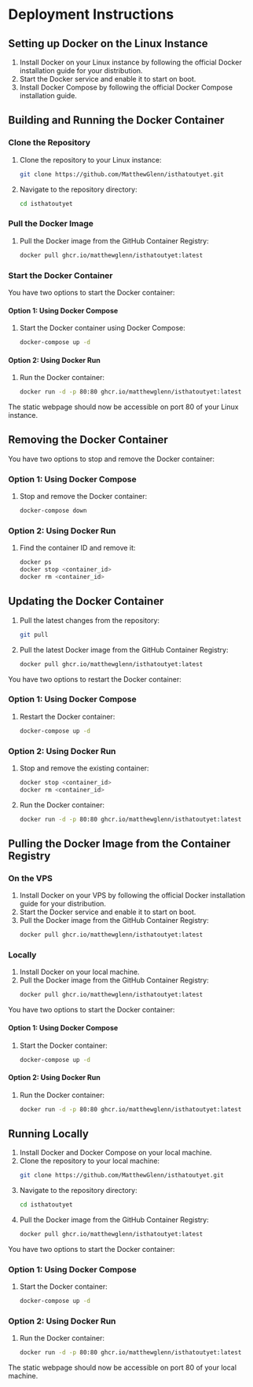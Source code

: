 # Deployment Instructions

## Setting up Docker on the Linux Instance

1. Install Docker on your Linux instance by following the official Docker installation guide for your distribution.
2. Start the Docker service and enable it to start on boot.
3. Install Docker Compose by following the official Docker Compose installation guide.

## Building and Running the Docker Container

### Clone the Repository

1. Clone the repository to your Linux instance:
   ```sh
   git clone https://github.com/MatthewGlenn/isthatoutyet.git
   ```
2. Navigate to the repository directory:
   ```sh
   cd isthatoutyet
   ```

### Pull the Docker Image

1. Pull the Docker image from the GitHub Container Registry:
   ```sh
   docker pull ghcr.io/matthewglenn/isthatoutyet:latest
   ```

### Start the Docker Container

You have two options to start the Docker container:

#### Option 1: Using Docker Compose

1. Start the Docker container using Docker Compose:
   ```sh
   docker-compose up -d
   ```

#### Option 2: Using Docker Run

1. Run the Docker container:
   ```sh
   docker run -d -p 80:80 ghcr.io/matthewglenn/isthatoutyet:latest
   ```

The static webpage should now be accessible on port 80 of your Linux instance.

## Removing the Docker Container

You have two options to stop and remove the Docker container:

### Option 1: Using Docker Compose

1. Stop and remove the Docker container:
   ```sh
   docker-compose down
   ```

### Option 2: Using Docker Run

1. Find the container ID and remove it:
   ```sh
   docker ps
   docker stop <container_id>
   docker rm <container_id>
   ```

## Updating the Docker Container

1. Pull the latest changes from the repository:
   ```sh
   git pull
   ```
2. Pull the latest Docker image from the GitHub Container Registry:
   ```sh
   docker pull ghcr.io/matthewglenn/isthatoutyet:latest
   ```

You have two options to restart the Docker container:

### Option 1: Using Docker Compose

1. Restart the Docker container:
   ```sh
   docker-compose up -d
   ```

### Option 2: Using Docker Run

1. Stop and remove the existing container:
   ```sh
   docker stop <container_id>
   docker rm <container_id>
   ```
2. Run the Docker container:
   ```sh
   docker run -d -p 80:80 ghcr.io/matthewglenn/isthatoutyet:latest
   ```

## Pulling the Docker Image from the Container Registry

### On the VPS

1. Install Docker on your VPS by following the official Docker installation guide for your distribution.
2. Start the Docker service and enable it to start on boot.
3. Pull the Docker image from the GitHub Container Registry:
   ```sh
   docker pull ghcr.io/matthewglenn/isthatoutyet:latest
   ```

### Locally

1. Install Docker on your local machine.
2. Pull the Docker image from the GitHub Container Registry:
   ```sh
   docker pull ghcr.io/matthewglenn/isthatoutyet:latest
   ```

You have two options to start the Docker container:

#### Option 1: Using Docker Compose

1. Start the Docker container:
   ```sh
   docker-compose up -d
   ```

#### Option 2: Using Docker Run

1. Run the Docker container:
   ```sh
   docker run -d -p 80:80 ghcr.io/matthewglenn/isthatoutyet:latest
   ```

## Running Locally

1. Install Docker and Docker Compose on your local machine.
2. Clone the repository to your local machine:
   ```sh
   git clone https://github.com/MatthewGlenn/isthatoutyet.git
   ```
3. Navigate to the repository directory:
   ```sh
   cd isthatoutyet
   ```
4. Pull the Docker image from the GitHub Container Registry:
   ```sh
   docker pull ghcr.io/matthewglenn/isthatoutyet:latest
   ```

You have two options to start the Docker container:

### Option 1: Using Docker Compose

1. Start the Docker container:
   ```sh
   docker-compose up -d
   ```

### Option 2: Using Docker Run

1. Run the Docker container:
   ```sh
   docker run -d -p 80:80 ghcr.io/matthewglenn/isthatoutyet:latest
   ```

The static webpage should now be accessible on port 80 of your local machine.

